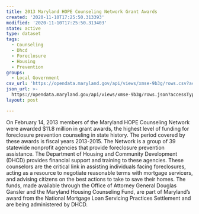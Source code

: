 ```yaml
---
title: 2013 Maryland HOPE Counseling Network Grant Awards
created: '2020-11-10T17:25:50.313393'
modified: '2020-11-10T17:25:50.313403'
state: active
type: dataset
tags:
  - Counseling
  - Dhcd
  - Foreclosure
  - Housing
  - Prevention
groups:
  - Local Government
csv_url: 'https://opendata.maryland.gov/api/views/xmse-9b3g/rows.csv?accessType=DOWNLOAD'
json_url: >-
  https://opendata.maryland.gov/api/views/xmse-9b3g/rows.json?accessType=DOWNLOAD
layout: post

---
```

On February 14, 2013 members of the Maryland HOPE Counseling Network were awarded $11.8 million in grant awards, the highest level of funding for foreclosure prevention counseling in state history. The period covered by these awards is fiscal years 2013-2015. The Network is a group of 39 statewide nonprofit agencies that provide foreclosure prevention assistance. The Department of Housing and Community Development (DHCD) provides financial support and training to these agencies. These counselors are the critical link in assisting individuals facing foreclosures, acting as a resource to negotiate reasonable terms with mortgage servicers, and advising citizens on the best actions to take to save their homes. The funds, made available through the Office of Attorney General Douglas Gansler and the Maryland Housing Counseling Fund, are part of Maryland’s award from the National Mortgage Loan Servicing Practices Settlement and are being administered by DHCD.
